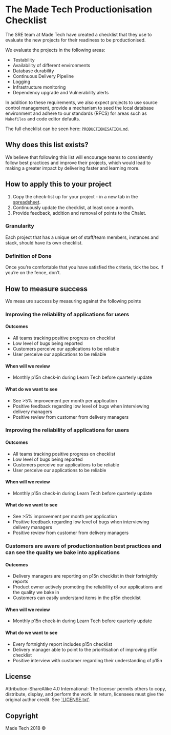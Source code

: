 # The Made Tech Productionisation Checklist

The SRE team at Made Tech have created a checklist that they use to evaluate the new projects for their readiness to be productionised.

We evaluate the projects in the following areas:

- Testability
- Availability of different environments
- Database durability
- Continuous Delivery Pipeline
- Logging
- Infrastructure monitoring
- Dependency upgrade and Vulnerability alerts

In addition to these requirements, we also expect projects to use source control management, provide a mechanism to seed the local database environment and adhere to our standards (RFCS) for areas such as `Makefiles` and code editor defaults.

The full checklist can be seen here: [`PRODUCTIONISATION.md`][link_productionisation].

## Why does this list exists?

We believe that following this list will encourage teams to consistently follow best practices and improve their projects, which would lead to making a greater impact by delivering faster and learning more.

## How to apply this to your project
  1. Copy the check-list up for your project - in a new tab in the [spreadsheet][spreadsheet].
  2. Continuously update the checklist, at least once a month.
  3. Provide feedback, addition and removal of points to the Chalet.

### Granularity
  Each project that has a unique set of staff/team members, instances and stack, should have its own checklist.

### Definition of Done
  Once you’re comfortable that you have satisfied the criteria, tick the box. If you’re on the fence, don’t.

## How to measure success
We meas ure success by measuring against the following points

### Improving the reliability of applications for users

#### Outcomes
  - All teams tracking positive progress on checklist
  - Low level of bugs being reported
  - Customers perceive our applications to be reliable
  - User perceive our applications to be reliable

#### When will we review
  - Monthly p15n check-in during Learn Tech before quarterly update

#### What do we want to see
  - See >5% improvement per month per application
  - Positive feedback regarding low level of bugs when interviewing delivery managers
  - Positive review from customer from delivery managers

### Improving the reliability of applications for users

#### Outcomes
  - All teams tracking positive progress on checklist
  - Low level of bugs being reported
  - Customers perceive our applications to be reliable
  - User perceive our applications to be reliable

#### When will we review
  - Monthly p15n check-in during Learn Tech before quarterly update

#### What do we want to see
  - See >5% improvement per month per application
  - Positive feedback regarding low level of bugs when interviewing delivery managers
  - Positive review from customer from delivery managers

### Customers are aware of productionisation best practices and can see the quality we bake into applications

#### Outcomes
  - Delivery managers are reporting on p15n checklist in their fortnightly reports
  - Product owner actively promoting the reliability of our applications and the quality we bake in
  - Customers can easily understand items in the p15n checklist

#### When will we review
  - Monthly p15n check-in during Learn Tech before quarterly update

#### What do we want to see
  - Every fortnightly report includes p15n checklist
  - Delivery manager able to point to the prioritisation of improving p15n checklist
  - Positive interview with customer regarding their understanding of p15n

## License

Attribution-ShareAlike 4.0 International: The licensor permits others to copy, distribute, display, and perform the work. In return, licensees must give the original author credit. See [`LICENSE.txt'](LICENSE.txt).

## Copyright

Made Tech 2018 &copy;

[link_productionisation]: /PRODUCTIONISATION.md
[spreadsheet]: https://docs.google.com/spreadsheets/d/1HRJ2SENxAnKmk66Xo6KIqRcJf6EHJqjAdpHJ3IouhyM/edit#gid=260137935
